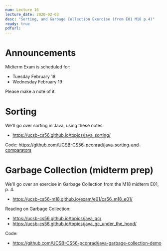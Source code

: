 ```yaml
---
num: Lecture 16
lecture_date: 2020-02-03
desc: "Sorting, and Garbage Collection Exercise (from E01 M18 p.4)"
ready: true
pdfurl:
---
```


# Announcements

Midterm Exam is scheduled for:
* Tuesday February 18
* Wednesday February 19

Please make a note of it.

# Sorting

We'll go over sorting in Java, using these notes:

* <https://ucsb-cs56.github.io/topics/java_sorting/>

Code: <https://github.com/UCSB-CS56-pconrad/java-sorting-and-comparators>

# Garbage Collection (midterm prep)

We'll go over an exercise in Garbage Collection from the M18 midterm E01, p. 4.

* <https://ucsb-cs56-m18.github.io/exam/e01/cs56_m18_e01/>

Reading on Garbage Collection:

* <https://ucsb-cs56.github.io/topics/java_gc/>
* <https://ucsb-cs56.github.io/topics/java_gc_under_the_hood/>

Code: 

* <https://github.com/UCSB-CS56-pconrad/java-garbage-collection-demo>
